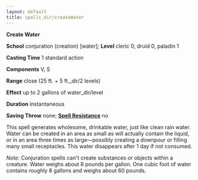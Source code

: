 ```yaml
---
layout: default
title: spells_dir/createWater
---
```

 **Create Water**

**School** conjuration (creation) [water]; **Level** cleric 0, druid 0, paladin 1

**Casting Time** 1 standard action

**Components** V, S

**Range** close (25 ft. + 5 ft._dir/2 levels)

**Effect** up to 2 gallons of water_dir/level

**Duration** instantaneous

**Saving Throw** none; **[Spell Resistance](../glossary#_spell-resistance)** no

This spell generates wholesome, drinkable water, just like clean rain water. Water can be created in an area as small as will actually contain the liquid, or in an area three times as large—possibly creating a downpour or filling many small receptacles. This water disappears after 1 day if not consumed.

_Note_: Conjuration spells can't create substances or objects within a creature. Water weighs about 8 pounds per gallon. One cubic foot of water contains roughly 8 gallons and weighs about 60 pounds.

